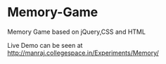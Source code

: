 Memory-Game
===========
Memory Game based on jQuery,CSS and HTML

Live Demo can be seen at http://manraj.collegespace.in/Experiments/Memory/
